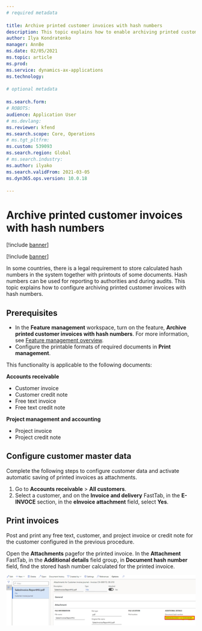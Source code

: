 ```yaml
---
# required metadata

title: Archive printed customer invoices with hash numbers
description: This topic explains how to enable archiving printed customer invoices with hash numbers.  
author: Ilya Kondratenko
manager: AnnBe
ms.date: 02/05/2021
ms.topic: article
ms.prod: 
ms.service: dynamics-ax-applications
ms.technology: 

# optional metadata

ms.search.form:  
# ROBOTS: 
audience: Application User
# ms.devlang: 
ms.reviewer: kfend
ms.search.scope: Core, Operations
# ms.tgt_pltfrm: 
ms.custom: 539093
ms.search.region: Global
# ms.search.industry: 
ms.author: ilyako
ms.search.validFrom: 2021-03-05
ms.dyn365.ops.version: 10.0.18

---
```


# Archive printed customer invoices with hash numbers

[!include [banner](../includes/banner.md)]

[!include [banner](../includes/preview-banner.md)]

In some countries, there is a legal requirement to store calculated hash numbers in the system together with printouts of some documents. Hash numbers can be used for reporting to authorities and during audits.
This topic explains how to configure archiving printed customer invoices with hash numbers.

## Prerequisites

- In the **Feature management** workspace, turn on the feature, **Archive printed customer invoices with hash numbers**. For more information, see [Feature management overview](../../fin-ops-core/fin-ops/get-started/feature-management/feature-management-overview.md).
- Configure the printable formats of required documents in **Print management**.

This functionality is applicable to the following documents:

**Accounts receivable**
- Customer invoice
- Customer credit note
- Free text invoice
- Free text credit note

**Project management and accounting**
- Project invoice
- Project credit note

## Configure customer master data
Complete the following steps to configure customer data and activate automatic saving of printed invoices as attachments.

1. Go to **Accounts receivable** > **All customers**. 
2. Select a customer, and on the **Invoice and delivery** FastTab, in the **E-INVOCE** section, in the **eInvoice attachment** field, select **Yes**.

## Print invoices
Post and print any free text, customer, and project invoice or credit note for the customer configured in the previous procedure.

Open the **Attachments** pagefor the printed invoice. In the **Attachment** FastTab, in the **Additional details** field group, in **Document hash number** field, find the stored hash number calculated for the printed invoice.

![Attachment hash number](media/attach-hash-num.jpg)

